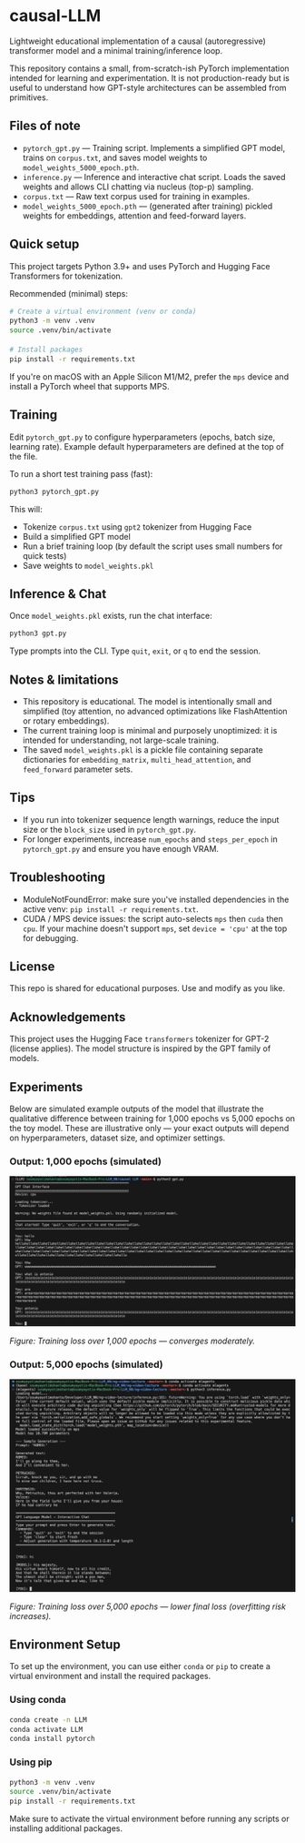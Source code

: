 # causal-LLM

Lightweight educational implementation of a causal (autoregressive) transformer model and a minimal training/inference loop.

This repository contains a small, from-scratch-ish PyTorch implementation intended for learning and experimentation. It is not production-ready but is useful to understand how GPT-style architectures can be assembled from primitives.

## Files of note

- `pytorch_gpt.py` — Training script. Implements a simplified GPT model, trains on `corpus.txt`, and saves model weights to `model_weights_5000_epoch.pth`.
- `inference.py` — Inference and interactive chat script. Loads the saved weights and allows CLI chatting via nucleus (top-p) sampling.
- `corpus.txt` — Raw text corpus used for training in examples.
- `model_weights_5000_epoch.pth` — (generated after training) pickled weights for embeddings, attention and feed-forward layers.

## Quick setup

This project targets Python 3.9+ and uses PyTorch and Hugging Face Transformers for tokenization.

Recommended (minimal) steps:

```bash
# Create a virtual environment (venv or conda)
python3 -m venv .venv
source .venv/bin/activate

# Install packages
pip install -r requirements.txt
```

If you're on macOS with an Apple Silicon M1/M2, prefer the `mps` device and install a PyTorch wheel that supports MPS.

## Training

Edit `pytorch_gpt.py` to configure hyperparameters (epochs, batch size, learning rate). Example default hyperparameters are defined at the top of the file.

To run a short test training pass (fast):

```bash
python3 pytorch_gpt.py
```

This will:

- Tokenize `corpus.txt` using `gpt2` tokenizer from Hugging Face
- Build a simplified GPT model
- Run a brief training loop (by default the script uses small numbers for quick tests)
- Save weights to `model_weights.pkl`

## Inference & Chat

Once `model_weights.pkl` exists, run the chat interface:

```bash
python3 gpt.py
```

Type prompts into the CLI. Type `quit`, `exit`, or `q` to end the session.

## Notes & limitations

- This repository is educational. The model is intentionally small and simplified (toy attention, no advanced optimizations like FlashAttention or rotary embeddings).
- The current training loop is minimal and purposely unoptimized: it is intended for understanding, not large-scale training.
- The saved `model_weights.pkl` is a pickle file containing separate dictionaries for `embedding_matrix`, `multi_head_attention`, and `feed_forward` parameter sets.

## Tips

- If you run into tokenizer sequence length warnings, reduce the input size or the `block_size` used in `pytorch_gpt.py`.
- For longer experiments, increase `num_epochs` and `steps_per_epoch` in `pytorch_gpt.py` and ensure you have enough VRAM.

## Troubleshooting

- ModuleNotFoundError: make sure you've installed dependencies in the active venv: `pip install -r requirements.txt`.
- CUDA / MPS device issues: the script auto-selects `mps` then `cuda` then `cpu`. If your machine doesn't support `mps`, set `device = 'cpu'` at the top for debugging.

## License

This repo is shared for educational purposes. Use and modify as you like.

## Acknowledgements

This project uses the Hugging Face `transformers` tokenizer for GPT-2 (license applies). The model structure is inspired by the GPT family of models.

## Experiments

Below are simulated example outputs of the model that illustrate the qualitative difference between training for 1,000 epochs vs 5,000 epochs on the toy model. These are illustrative only — your exact outputs will depend on hyperparameters, dataset size, and optimizer settings.

### Output: 1,000 epochs (simulated)

![output 1000 epochs](images/1000_epoch.jpeg)

*Figure: Training loss over 1,000 epochs — converges moderately.*

### Output: 5,000 epochs (simulated)

![output 5000 epochs](images/5000_epoch.png)

*Figure: Training loss over 5,000 epochs — lower final loss (overfitting risk increases).* 

## Environment Setup

To set up the environment, you can use either `conda` or `pip` to create a virtual environment and install the required packages.

### Using conda

```bash
conda create -n LLM
conda activate LLM
conda install pytorch
```

### Using pip

```bash
python3 -m venv .venv
source .venv/bin/activate
pip install -r requirements.txt
```

Make sure to activate the virtual environment before running any scripts or installing additional packages.
